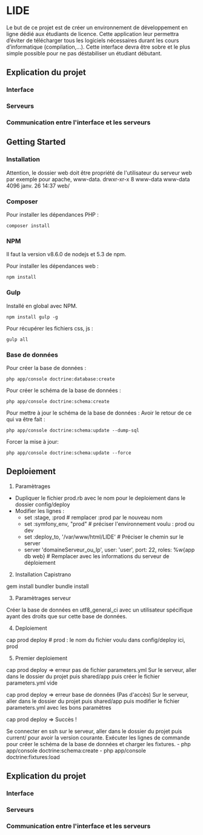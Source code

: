 # LIDE

Le but de ce projet est de créer un environnement de développement en ligne dédié aux étudiants de licence. 
Cette application leur permettra d’éviter de télécharger tous les logiciels nécessaires durant les cours d’informatique (compilation,...). 
Cette interface devra être sobre et le plus simple possible pour ne pas déstabiliser un étudiant débutant.

## Explication du projet

### Interface

### Serveurs

### Communication entre l'interface et les serveurs


## Getting Started

### Installation

Attention, le dossier web doit être propriété de l'utilisateur du serveur web par exemple pour apache, www-data.
drwxr-xr-x   8 www-data www-data   4096 janv. 26 14:37 web/

### Composer

Pour installer les dépendances PHP :
```
composer install
```

### NPM

Il faut la version v8.6.0 de nodejs et 5.3 de npm.

Pour installer les dépendances web :
```
npm install
```

### Gulp

Installé en global avec NPM.
```
npm install gulp -g
```

Pour récupérer les fichiers css, js :
```
gulp all
```

### Base de données

Pour créer la base de données :
```
php app/console doctrine:database:create
```

Pour créer le schéma de la base de données :
```
php app/console doctrine:schema:create
```

Pour mettre à jour le schéma de la base de données :
Avoir le retour de ce qui va être fait :
```
php app/console doctrine:schema:update --dump-sql
```
Forcer la mise à jour:
```
php app/console doctrine:schema:update --force
```
## Deploiement

1) Paramètrages 

 - Dupliquer le fichier prod.rb avec le nom pour le deploiement dans le dossier config/deploy
 - Modifier les lignes :
    * set :stage, :prod # remplacer :prod par le nouveau nom
    * set :symfony_env, "prod" # préciser l'environnement voulu : prod ou dev
    * set :deploy_to, '/var/www/html/LIDE' # Préciser le chemin sur le server
    * server 'domaineServeur_ou_Ip', user: 'user', port: 22, roles: %w{app db web} # Remplacer avec les informations du serveur de déploiement

2) Installation Capistrano

gem install bundler
bundle install

3) Paramètrages serveur

Créer la base de données en utf8_general_ci avec un utilisateur spécifique ayant des droits que sur cette base de données.

4) Deploiement

cap prod deploy # prod : le nom du fichier voulu dans config/deploy ici, prod

5) Premier deploiement

cap prod deploy
=> erreur pas de fichier parameters.yml
Sur le serveur, aller dans le dossier du projet puis shared/app puis créer le fichier parameters.yml vide

cap prod deploy
=> erreur base de données (Pas d'accès)
Sur le serveur, aller dans le dossier du projet puis shared/app puis modifier le fichier parameters.yml avec les bons paramètres

cap prod deploy
=> Succès !

Se connecter en ssh sur le serveur, aller dans le dossier du projet puis current/ pour avoir la version courante.
Exécuter les lignes de commande pour créer le schéma de la base de données et charger les fixtures.
    - php app/console doctrine:schema:create
    - php app/console doctrine:fixtures:load

## Explication du projet

### Interface


### Serveurs


### Communication entre l'interface et les serveurs
